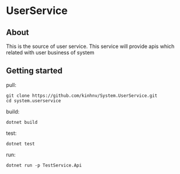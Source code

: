 # UserService

## About

This is the source of user service. This service will provide apis which related with user business of system


## Getting started

pull:
```
git clone https://github.com/kinhnv/System.UserService.git
cd system.userservice
```
build:
```
dotnet build
```
test:
```
dotnet test
```
run:
```
dotnet run -p TestService.Api
```

